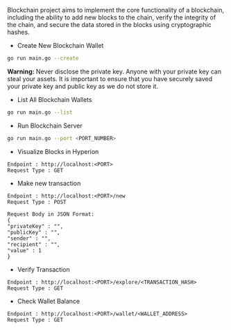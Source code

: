 Blockchain project aims to implement the core functionality of a blockchain, including the ability to add new blocks to the chain, verify the integrity of the chain, and secure the data stored in the blocks using cryptographic hashes.

- Create New Blockchain Wallet
```bash
go run main.go --create
```
**Warning:** Never disclose the private key. Anyone with your private key can steal your assets. It is important to ensure that you have securely saved your private key and public key as we do not store it.


- List All Blockchain Wallets
```bash
go run main.go --list
```

- Run Blockchain Server
```bash
go run main.go --port <PORT_NUMBER>
```
- Visualize Blocks in Hyperion
```text
Endpoint : http://localhost:<PORT>
Request Type : GET
```
- Make new transaction
```text
Endpoint : http://localhost:<PORT>/new
Request Type : POST

Request Body in JSON Format:
{
"privateKey" : "",
"publicKey" : "",
"sender" : "",
"recipient" : "",
"value" : 1
}
```
- Verify Transaction
```text
Endpoint : http://localhost:<PORT>/explore/<TRANSACTION_HASH>
Request Type : GET
```

- Check Wallet Balance
```text
Endpoint : http://localhost:<PORT>/wallet/<WALLET_ADDRESS>
Request Type : GET
```